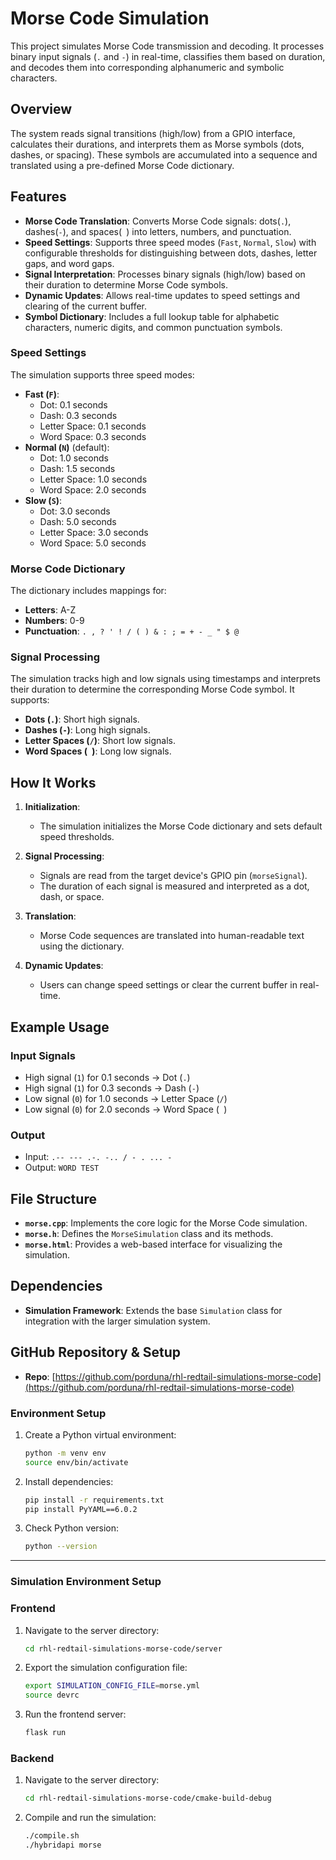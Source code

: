 # Morse Code Simulation

This project simulates Morse Code transmission and decoding. It processes binary input signals (`.` and `-`) in real-time, classifies them based on duration, and decodes them into corresponding alphanumeric and symbolic characters.

## Overview
The system reads signal transitions (high/low) from a GPIO interface, calculates their durations, and interprets them as Morse symbols (dots, dashes, or spacing). These symbols are accumulated into a sequence and translated using a pre-defined Morse Code dictionary.


## Features

- **Morse Code Translation**: Converts Morse Code signals: dots(`.`), dashes(`-`), and spaces(` `) into letters, numbers, and punctuation.
- **Speed Settings**: Supports three speed modes (`Fast`, `Normal`, `Slow`) with configurable thresholds for distinguishing between dots, dashes, letter gaps, and word gaps.
- **Signal Interpretation**: Processes binary signals (high/low)  based on their duration to determine Morse Code symbols.
- **Dynamic Updates**: Allows real-time updates to speed settings and clearing of the current buffer.
- **Symbol Dictionary**: Includes a full lookup table for alphabetic characters, numeric digits, and common punctuation symbols.

### Speed Settings

The simulation supports three speed modes:
- **Fast (`F`)**:
  - Dot: 0.1 seconds
  - Dash: 0.3 seconds
  - Letter Space: 0.1 seconds
  - Word Space: 0.3 seconds
- **Normal (`N`)** (default):
  - Dot: 1.0 seconds
  - Dash: 1.5 seconds
  - Letter Space: 1.0 seconds
  - Word Space: 2.0 seconds
- **Slow (`S`)**:
  - Dot: 3.0 seconds
  - Dash: 5.0 seconds
  - Letter Space: 3.0 seconds
  - Word Space: 5.0 seconds

### Morse Code Dictionary

The dictionary includes mappings for:
- **Letters**: A-Z
- **Numbers**: 0-9
- **Punctuation**: `. , ? ' ! / ( ) & : ; = + - _ " $ @`

### Signal Processing

The simulation tracks high and low signals using timestamps and interprets their duration to determine the corresponding Morse Code symbol. It supports:
- **Dots (`.`)**: Short high signals.
- **Dashes (`-`)**: Long high signals.
- **Letter Spaces (`/`)**: Short low signals.
- **Word Spaces (` `)**: Long low signals.

## How It Works

1. **Initialization**:
   - The simulation initializes the Morse Code dictionary and sets default speed thresholds.

2. **Signal Processing**:
   - Signals are read from the target device's GPIO pin (`morseSignal`).
   - The duration of each signal is measured and interpreted as a dot, dash, or space.

3. **Translation**:
   - Morse Code sequences are translated into human-readable text using the dictionary.

4. **Dynamic Updates**:
   - Users can change speed settings or clear the current buffer in real-time.

## Example Usage

### Input Signals
- High signal (`1`) for 0.1 seconds → Dot (`.`)
- High signal (`1`) for 0.3 seconds → Dash (`-`)
- Low signal (`0`) for 1.0 seconds → Letter Space (`/`)
- Low signal (`0`) for 2.0 seconds → Word Space (` `)

### Output
- Input: `.-- --- .-. -.. / - . ... -`
- Output: `WORD TEST`

## File Structure

- **`morse.cpp`**: Implements the core logic for the Morse Code simulation.
- **`morse.h`**: Defines the `MorseSimulation` class and its methods.
- **`morse.html`**: Provides a web-based interface for visualizing the simulation.

## Dependencies

- **Simulation Framework**: Extends the base `Simulation` class for integration with the larger simulation system.

##  GitHub Repository & Setup

- **Repo**: [https://github.com/porduna/rhl-redtail-simulations-morse-code](https://github.com/porduna/rhl-redtail-simulations-morse-code)


### Environment Setup

1. Create a Python virtual environment:
    ```bash
    python -m venv env
    source env/bin/activate
    ```

2. Install dependencies:
    ```bash
    pip install -r requirements.txt
    pip install PyYAML==6.0.2
    ```

3. Check Python version:
    ```bash
    python --version
    ```

---

### Simulation Environment Setup

### Frontend

1. Navigate to the server directory:
    ```bash
    cd rhl-redtail-simulations-morse-code/server
    ```

2. Export the simulation configuration file:
    ```bash
    export SIMULATION_CONFIG_FILE=morse.yml
    source devrc
    ```

3. Run the frontend server:
    ```bash
    flask run
    ```

### Backend
1. Navigate to the server directory:
    ```bash
    cd rhl-redtail-simulations-morse-code/cmake-build-debug
    ```

2. Compile and run the simulation:
    ```bash
    ./compile.sh
    ./hybridapi morse
    ```